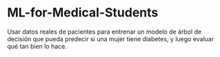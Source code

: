 # ML-for-Medical-Students
Usar datos reales de pacientes para entrenar un modelo de árbol de decisión que pueda predecir si una mujer tiene diabetes, y luego evaluar qué tan bien lo hace.
